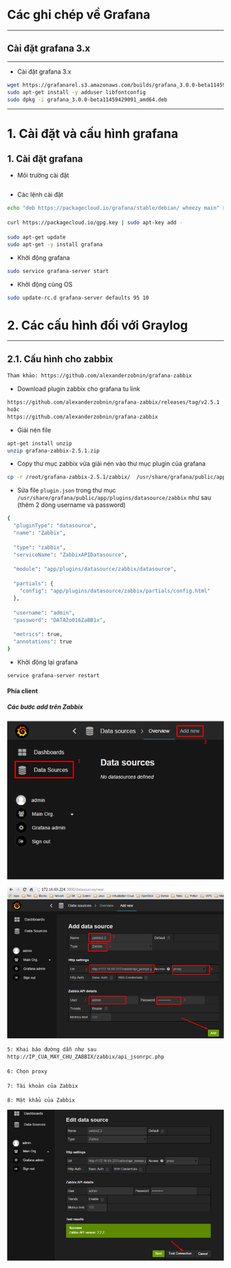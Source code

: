 ﻿# Các ghi chép về Grafana

***
## Cài đặt grafana 3.x
***
- Cài đặt grafana 3.x
```sh
wget https://grafanarel.s3.amazonaws.com/builds/grafana_3.0.0-beta11459429091_amd64.deb
sudo apt-get install -y adduser libfontconfig
sudo dpkg -i grafana_3.0.0-beta11459429091_amd64.deb
```

***
# 1. Cài đặt và cấu hình grafana
## 1. Cài đặt grafana

- Môi trường cài đặt
```sh

```

- Các lệnh cài đặt

```sh
echo "deb https://packagecloud.io/grafana/stable/debian/ wheezy main" >> /etc/apt/sources.list

curl https://packagecloud.io/gpg.key | sudo apt-key add -

sudo apt-get update
sudo apt-get -y install grafana
```

- Khởi động grafana

```sh
sudo service grafana-server start
```

- Khởi động cùng OS
```sh
sudo update-rc.d grafana-server defaults 95 10
```

# 2. Các cấu hình đối với Graylog
***

## 2.1. Cấu hình cho zabbix

```sh
Tham khảo: https://github.com/alexanderzobnin/grafana-zabbix
```

- Download plugin zabbix cho grafana tu link
```sh
https://github.com/alexanderzobnin/grafana-zabbix/releases/tag/v2.5.1 
hoặc
https://github.com/alexanderzobnin/grafana-zabbix
```

- Giải nén file 
```sh
apt-get install unzip
unzip grafana-zabbix-2.5.1.zip
```

- Copy thư mục zabbix vừa giải nén vào thư mục plugin của grafana
```sh
cp -r /root/grafana-zabbix-2.5.1/zabbix/  /usr/share/grafana/public/app/plugins/datasource/
```

- Sửa file `plugin.json` trong thư mục `/usr/share/grafana/public/app/plugins/datasource/zabbix` như sau (thêm 2 dòng username và password)

```sh
{
  "pluginType": "datasource",
  "name": "Zabbix",

  "type": "zabbix",
  "serviceName": "ZabbixAPIDatasource",

  "module": "app/plugins/datasource/zabbix/datasource",

  "partials": {
    "config": "app/plugins/datasource/zabbix/partials/config.html"
  },

  "username": "admin",
  "password": "DATA2o016ZaBB1x",

  "metrics": true,
  "annotations": true
}

```

- Khởi động lại grafana
```sh 
service grafana-server restart
```


#### Phía client 

##### Các bước add trên Zabbix


![plugincpu](/images/grafana-zabbix1.png)

![plugincpu](/images/grafana-zabbix2.png)

```sh
5: Khai báo đường dẫn như sau
http://IP_CUA_MAY_CHU_ZABBIX/zabbix/api_jsonrpc.php

6: Chọn proxy

7: Tài khoản của Zabbix 

8: Mật khẩu của Zabbix
```

![plugincpu](/images/grafana-zabbix3.png)